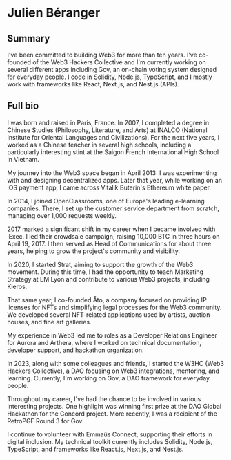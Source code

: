 # Julien Béranger

## Summary

I've been committed to building Web3 for more than ten years. I've co-founded of the Web3 Hackers Collective and I'm currently working on several different apps including Gov, an on-chain voting system designed for everyday people. I code in Solidity, Node.js, TypeScript, and I mostly work with frameworks like React, Next.js, and Nest.js (APIs).

## Full bio

I was born and raised in Paris, France. In 2007, I completed a degree in Chinese Studies (Philosophy, Literature, and Arts) at INALCO (National Institute for Oriental Languages and Civilizations). For the next five years, I worked as a Chinese teacher in several high schools, including a particularly interesting stint at the Saigon French International High School in Vietnam.

My journey into the Web3 space began in April 2013: I was experimenting with and designing decentralized apps. Later that year, while working on an iOS payment app, I came across Vitalik Buterin's Ethereum white paper.

In 2014, I joined OpenClassrooms, one of Europe's leading e-learning companies. There, I set up the customer service department from scratch, managing over 1,000 requests weekly.

2017 marked a significant shift in my career when I became involved with iExec. I led their crowdsale campaign, raising 10,000 BTC in three hours on April 19, 2017. I then served as Head of Communications for about three years, helping to grow the project's community and visibility.

In 2020, I started Strat, aiming to support the growth of the Web3 movement. During this time, I had the opportunity to teach Marketing Strategy at EM Lyon and contribute to various Web3 projects, including Kleros.

That same year, I co-founded Āto, a company focused on providing IP licenses for NFTs and simplifying legal processes for the Web3 community. We developed several NFT-related applications used by artists, auction houses, and fine art galleries.

My experience in Web3 led me to roles as a Developer Relations Engineer for Aurora and Arthera, where I worked on technical documentation, developer support, and hackathon organization.

In 2023, along with some colleagues and friends, I started the W3HC (Web3 Hackers Collective), a DAO focusing on Web3 integrations, mentoring, and learning. Currently, I'm working on Gov, a DAO framework for everyday people.

Throughout my career, I've had the chance to be involved in various interesting projects. One highlight was winning first prize at the DAO Global Hackathon for the Concord project. More recently, I was a recipient of the RetroPGF Round 3 for Gov.

I continue to volunteer with Emmaüs Connect, supporting their efforts in digital inclusion. My technical toolkit currently includes Solidity, Node.js, TypeScript, and frameworks like React.js, Next.js, and Nest.js.
